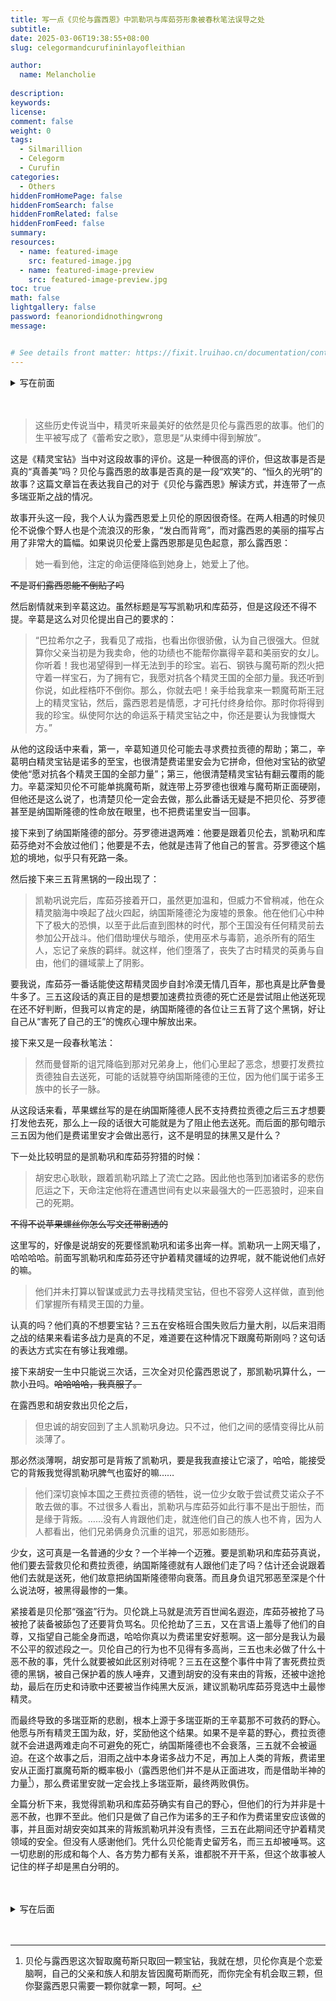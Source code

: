 ```yaml
---
title: 写一点《贝伦与露西恩》中凯勒巩与库茹芬形象被春秋笔法误导之处
subtitle:
date: 2025-03-06T19:38:55+08:00
slug: celegormandcurufininlayofleithian

author:
  name: Melancholie
  
description:
keywords:
license:
comment: false
weight: 0
tags:
  - Silmarillion
  - Celegorm
  - Curufin
categories:
  - Others
hiddenFromHomePage: false
hiddenFromSearch: false
hiddenFromRelated: false
hiddenFromFeed: false
summary:
resources:
  - name: featured-image
    src: featured-image.jpg
  - name: featured-image-preview
    src: featured-image-preview.jpg
toc: true
math: false
lightgallery: false
password: feanoriondidnothingwrong
message:


# See details front matter: https://fixit.lruihao.cn/documentation/content-management/introduction/#front-matter
---
```


<details> 
    <summary>写在前面</summary>
    还是那句话，首先作者是一个费艾诺和费诺里安激推，其次本人非常不专业，看法非常之主观，再次我无论是看法、行为还是话语都特别幼稚。
    <br/>
    所以在阅读过程中很有可能会给您造成很多不愉快。我深知我水平的不足，你跟我杠就是你对（真心）。而且这一篇我的主观倾向尤为明显，我持着“苹果螺丝都能带着偏见写史我凭什么不能带着偏见解读”的观点来写的这篇文章，如有不适请及时退出（）
    <br/>
    以及感谢我的朋友莫宗，这篇中有很多想法都是与她讨论时产生的。欢迎更多的朋友与我进行讨论，什么样的观点我都接受。
</details>

<br/>

<br/>

> 这些历史传说当中，精灵听来最美好的依然是贝伦与露西恩的故事。他们的生平被写成了《蕾希安之歌》，意思是“从束缚中得到解放”。

这是《精灵宝钻》当中对这段故事的评价。这是一种很高的评价，但这故事是否是真的“真善美”吗？贝伦与露西恩的故事是否真的是一段“欢笑”的、“恒久的光明”的故事？这篇文章旨在表达我自己的对于《贝伦与露西恩》解读方式，并连带了一点多瑞亚斯之战的情况。

故事开头这一段，我个人认为露西恩爱上贝伦的原因很奇怪。在两人相遇的时候贝伦不说像个野人也是个流浪汉的形象，“发白而背弯”，而对露西恩的美丽的描写占用了非常大的篇幅。如果说贝伦爱上露西恩那是见色起意，那么露西恩：

> 她一看到他，注定的命运便降临到她身上，她爱上了他。

~~不是哥们露西恩能不倒贴了吗~~

然后剧情就来到辛葛这边。虽然标题是写写凯勒巩和库茹芬，但是这段还不得不提。辛葛是这么对贝伦提出自己的要求的：

> “巴拉希尔之子，我看见了戒指，也看出你很骄傲，认为自己很强大。但就算你父亲当初是为我卖命，他的功绩也不能帮你赢得辛葛和美丽安的女儿。你听着！我也渴望得到一样无法到手的珍宝。岩石、钢铁与魔苟斯的烈火把守着一样宝石，为了拥有它，我愿对抗各个精灵王国的全部力量。我还听到你说，如此桎梏吓不倒你。那么，你就去吧！亲手给我拿来一颗魔苟斯王冠上的精灵宝钻，然后，露西恩若是情愿，才可托付终身给你。那时你将得到我的珍宝。纵使阿尔达的命运系于精灵宝钻之中，你还是要认为我慷慨大方。”

从他的这段话中来看，第一，辛葛知道贝伦可能去寻求费拉贡德的帮助；第二，辛葛明白精灵宝钻是诺多的至宝，也很清楚费诺里安会为它拼命，但他对宝钻的欲望使他“愿对抗各个精灵王国的全部力量”；第三，他很清楚精灵宝钻有翻云覆雨的能力。辛葛深知贝伦不可能单挑魔苟斯，就连带上芬罗德也很难与魔苟斯正面硬刚，但他还是这么说了，也清楚贝伦一定会去做，那么此番话无疑是不把贝伦、芬罗德甚至是纳国斯隆德的性命放在眼里，也不把费诺里安当一回事。

接下来到了纳国斯隆德的部分。芬罗德进退两难：他要是跟着贝伦去，凯勒巩和库茹芬绝对不会放过他们；他要是不去，他就是违背了他自己的誓言。芬罗德这个尴尬的境地，似乎只有死路一条。

然后接下来三五背黑锅的一段出现了：

> 凯勒巩说完后，库茹芬接着开口，虽然更加温和，但威力不曾稍减，他在众精灵脑海中唤起了战火四起，纳国斯隆德沦为废墟的景象。他在他们心中种下了极大的恐惧，以至于此后直到图林的时代，那个王国没有任何精灵前去参加公开战斗。他们借助埋伏与暗杀，使用巫术与毒箭，追杀所有的陌生人，忘记了亲族的羁绊。就这样，他们堕落了，丧失了古时精灵的英勇与自由，他们的疆域蒙上了阴影。

要我说，库茹芬一番话能使这帮精灵固步自封冷漠无情几百年，那也真是比萨鲁曼牛多了。三五这段话的真正目的是想要加速费拉贡德的死亡还是尝试阻止他送死现在还不好判断，但我可以肯定的是，纳国斯隆德的各位让三五背了这个黑锅，好让自己从“害死了自己的王”的愧疚心理中解放出来。

接下来又是一段春秋笔法：

> 然而曼督斯的诅咒降临到那对兄弟身上，他们心里起了恶念，想要打发费拉贡德独自去送死，可能的话就篡夺纳国斯隆德的王位，因为他们属于诺多王族中的长子一脉。

从这段话来看，苹果螺丝写的是在纳国斯隆德人民不支持费拉贡德之后三五才想要打发他去死，那么上一段的话很大可能就是为了阻止他去送死。而后面的那句暗示三五因为他们是费诺里安才会做出恶行，这不是明显的抹黑又是什么？

下一处比较明显的是凯勒巩和库茹芬狩猎的时候：

> 胡安忠心耿耿，跟着凯勒巩踏上了流亡之路。因此他也落到加诸诺多的悲伤厄运之下，天命注定他将在遭遇世间有史以来最强大的一匹恶狼时，迎来自己的死期。

~~不得不说苹果螺丝你怎么写文还带剧透的~~

这里写的，好像是说胡安的死要怪凯勒巩和诺多出奔一样。凯勒巩一上网天塌了，哈哈哈哈。前面写凯勒巩和库茹芬还守护着精灵疆域的边界呢，就不能说他们点好的嘛。

> 他们并未打算以智谋或武力去寻找精灵宝钻，但也不容旁人这样做，直到他们掌握所有精灵王国的力量。

认真的吗？他们真的不想要宝钻？三五在安格班合围失败后力量大削，以后来泪雨之战的结果来看诺多战力是真的不足，难道要在这种情况下跟魔苟斯刚吗？这句话的表达方式实在有够让我难绷。

接下来胡安一生中只能说三次话，三次全对贝伦露西恩说了，那凯勒巩算什么，一款小丑吗。~~哈哈哈哈，我真服了。~~

在露西恩和胡安救出贝伦之后，

> 但忠诚的胡安回到了主人凯勒巩身边。只不过，他们之间的感情变得比从前淡薄了。

那必然淡薄啊，胡安那可是背叛了凯勒巩，要是我我直接让它滚了，哈哈，能接受它的背叛我觉得凯勒巩脾气也蛮好的嘛……

> 他们深切哀悼本国之王费拉贡德的牺牲，说一位少女敢于尝试费艾诺众子不敢去做的事。不过很多人看出，凯勒巩与库茹芬如此行事不是出于胆怯，而是缘于背叛。……没有人肯跟他们走，就连他们自己的族人也不肯，因为人人都看出，他们兄弟俩身负沉重的诅咒，邪恶如影随形。

少女，这可真是一名普通的少女？一个半神一个迈雅。要是凯勒巩和库茹芬真说，他们要去营救贝伦和费拉贡德，纳国斯隆德就有人跟他们走了吗？估计还会说跟着他们去就是送死，他们故意把纳国斯隆德带向衰落。而且身负诅咒邪恶至深是个什么说法呀，被黑得最惨的一集。

紧接着是贝伦那“强盗”行为。贝伦跳上马就是流芳百世闻名遐迩，库茹芬被抢了马被抢了装备被舔包了还要背负骂名。贝伦抢劫了三五，又在言语上羞辱了他们的自尊，又指望自己能全身而退，哈哈你真以为费诺里安好惹啊。这一部分是我认为最不公平的叙述段之一。贝伦自己的行为也不见得有多高尚，三五也未必做了什么十恶不赦的事，凭什么就要被如此区别对待呢？三五在这整个事件中背了害死费拉贡德的黑锅，被自己保护着的族人唾弃，又遭到胡安的没有来由的背叛，还被中途抢劫，最后在历史和诗歌中还要被当作纯黑大反派，建议凯勒巩库茹芬竞选中土最惨精灵。

而最终导致的多瑞亚斯的悲剧，根本上源于多瑞亚斯的王辛葛那不可救药的野心。他愿与所有精灵王国为敌，好，奖励他这个结果。如果不是辛葛的野心，费拉贡德就不会进退两难走向不可避免的死亡，纳国斯隆德也不会衰落，三五就不会被逼迫。在这个故事之后，泪雨之战中本身诺多战力不足，再加上人类的背叛，费诺里安从正面打赢魔苟斯的概率极小（露西恩他们并不是从正面进攻，而是借助半神的力量[^贝伦你]），那么费诺里安就一定会找上多瑞亚斯，最终两败俱伤。

全篇分析下来，我觉得凯勒巩和库茹芬确实有自己的野心，但他们的行为并非是十恶不赦，也罪不至此。他们只是做了自己作为诺多的王子和作为费诺里安应该做的事，并且面对胡安突如其来的背叛凯勒巩并没有责怪，三五在此期间还守护着精灵领域的安全。但没有人感谢他们。凭什么贝伦能青史留芳名，而三五却被唾骂。这一切悲剧的形成和每个人、各方势力都有关系，谁都脱不开干系，但这个故事被人记住的样子却是黑白分明的。

<br/>

<br/>

<details> 
    <summary>写在后面</summary>
    原谅我写下了这些非常主观的东西。但我实在没办法看着他们的功绩如尘埃般消散，而他们所做的一切都被看做是邪恶和恶行。这不公平。我不想看见其他人的光芒都建立在恶意拉踩和抹黑费诺里安的基础上。他们都这么惨了，就放过他们吧（泪目）
</details>

<br/>

<br/>

[^贝伦你]: 贝伦与露西恩这次智取魔苟斯只取回一颗宝钻，我就在想，贝伦你真是个恋爱脑啊，自己的父亲和族人和朋友皆因魔苟斯而死，而你完全有机会取三颗，但你娶露西恩只需要一颗你就拿一颗，呵呵。